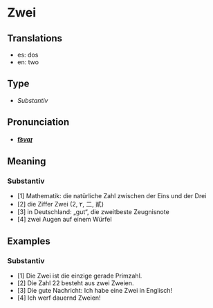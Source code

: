 # Zwei
## Translations
- es: dos
- en: two
## Type
- _Substantiv_
## Pronunciation
- **_[t͡svaɪ̯](https://commons.wikimedia.org/wiki/File:De-Zwei.ogg)_**
## Meaning
### Substantiv
- [1] Mathematik: die natürliche Zahl zwischen der Eins und der Drei
- [2] die Ziffer Zwei (2, ٢, 二, 貳)
- [3] in Deutschland: „gut“, die zweitbeste Zeugnisnote
- [4] zwei Augen auf einem Würfel
## Examples
### Substantiv
- [1] Die Zwei ist die einzige gerade Primzahl.
- [2] Die Zahl 22 besteht aus zwei Zweien.
- [3] Die gute Nachricht: Ich habe eine Zwei in Englisch!
- [4] Ich werf dauernd Zweien!

